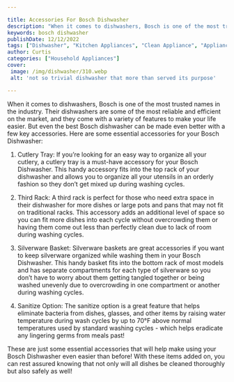 ```yaml
---

title: Accessories For Bosch Dishwasher
description: "When it comes to dishwashers, Bosch is one of the most trusted names in the industry. Their dishwashers are some of the most relia...scroll on and keep learning"
keywords: bosch dishwasher
publishDate: 12/12/2022
tags: ["Dishwasher", "Kitchen Appliances", "Clean Appliance", "Appliance Brand"]
author: Curtis
categories: ["Household Appliances"]
cover: 
 image: /img/dishwasher/310.webp
 alt: 'not so trivial dishwasher that more than served its purpose'

---
```


When it comes to dishwashers, Bosch is one of the most trusted names in the industry. Their dishwashers are some of the most reliable and efficient on the market, and they come with a variety of features to make your life easier. But even the best Bosch dishwasher can be made even better with a few key accessories. Here are some essential accessories for your Bosch Dishwasher: 

1. Cutlery Tray: If you’re looking for an easy way to organize all your cutlery, a cutlery tray is a must-have accessory for your Bosch Dishwasher. This handy accessory fits into the top rack of your dishwasher and allows you to organize all your utensils in an orderly fashion so they don’t get mixed up during washing cycles. 

2. Third Rack: A third rack is perfect for those who need extra space in their dishwasher for more dishes or large pots and pans that may not fit on traditional racks. This accessory adds an additional level of space so you can fit more dishes into each cycle without overcrowding them or having them come out less than perfectly clean due to lack of room during washing cycles. 

3. Silverware Basket: Silverware baskets are great accessories if you want to keep silverware organized while washing them in your Bosch Dishwasher. This handy basket fits into the bottom rack of most models and has separate compartments for each type of silverware so you don’t have to worry about them getting tangled together or being washed unevenly due to overcrowding in one compartment or another during washing cycles. 

4. Sanitize Option: The sanitize option is a great feature that helps eliminate bacteria from dishes, glasses, and other items by raising water temperature during wash cycles by up to 70°F above normal temperatures used by standard washing cycles - which helps eradicate any lingering germs from meals past! 

These are just some essential accessories that will help make using your Bosch Dishwasher even easier than before! With these items added on, you can rest assured knowing that not only will all dishes be cleaned thoroughly but also safely as well!
